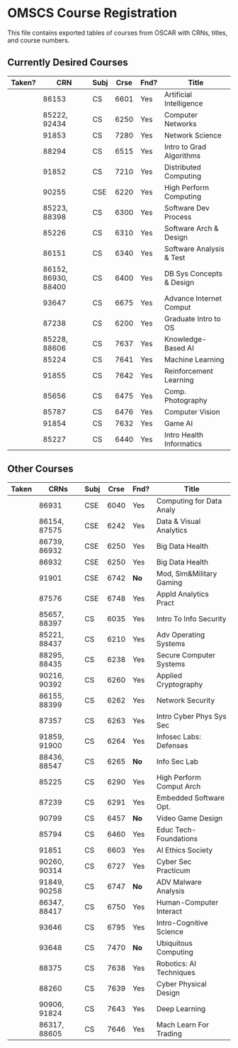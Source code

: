 # OMSCS Course Registration

This file contains exported tables of courses from OSCAR with CRNs, titles, and course numbers.

## Currently Desired Courses

| Taken? | CRN                 | Subj | Crse | Fnd? | Title                    |
| ------ | ------------------- | ---- | ---- | ---- | ------------------------ |
|        | 86153               | CS   | 6601 | Yes  | Artificial Intelligence  |
|        | 85222, 92434        | CS   | 6250 | Yes  | Computer Networks        |
|        | 91853               | CS   | 7280 | Yes  | Network Science          |
|        | 88294               | CS   | 6515 | Yes  | Intro to Grad Algorithms |
|        | 91852               | CS   | 7210 | Yes  | Distributed Computing    |
|        | 90255               | CSE  | 6220 | Yes  | High Perform Computing   |
|        | 85223, 88398        | CS   | 6300 | Yes  | Software Dev Process     |
|        | 85226               | CS   | 6310 | Yes  | Software Arch & Design   |
|        | 86151               | CS   | 6340 | Yes  | Software Analysis & Test |
|        | 86152, 86930, 88400 | CS   | 6400 | Yes  | DB Sys Concepts & Design |
|        | 93647               | CS   | 6675 | Yes  | Advance Internet Comput  |
|        | 87238               | CS   | 6200 | Yes  | Graduate Intro to OS     |
|        | 85228, 88606        | CS   | 7637 | Yes  | Knowledge-Based AI       |
|        | 85224               | CS   | 7641 | Yes  | Machine Learning         |
|        | 91855               | CS   | 7642 | Yes  | Reinforcement Learning   |
|        | 85656               | CS   | 6475 | Yes  | Comp. Photography        |
|        | 85787               | CS   | 6476 | Yes  | Computer Vision          |
|        | 91854               | CS   | 7632 | Yes  | Game AI                  |
|        | 85227               | CS   | 6440 | Yes  | Intro Health Informatics |

## Other Courses

| Taken | CRNs         | Subj | Crse | Fnd?   | Title                    |
| ----- | ------------ | ---- | ---- | ------ | ------------------------ |
|       | 86931        | CSE  | 6040 | Yes    | Computing for Data Analy |
|       | 86154, 87575 | CSE  | 6242 | Yes    | Data & Visual Analytics  |
|       | 86739, 86932 | CSE  | 6250 | Yes    | Big Data Health          |
|       | 86932        | CSE  | 6250 | Yes    | Big Data Health          |
|       | 91901        | CSE  | 6742 | **No** | Mod, Sim&Military Gaming |
|       | 87576        | CSE  | 6748 | Yes    | Appld Analytics Pract    |
|       | 85657, 88397 | CS   | 6035 | Yes    | Intro To Info Security   |
|       | 85221, 88437 | CS   | 6210 | Yes    | Adv Operating Systems    |
|       | 88295, 88435 | CS   | 6238 | Yes    | Secure Computer Systems  |
|       | 90216, 90392 | CS   | 6260 | Yes    | Applied Cryptography     |
|       | 86155, 88399 | CS   | 6262 | Yes    | Network Security         |
|       | 87357        | CS   | 6263 | Yes    | Intro Cyber Phys Sys Sec |
|       | 91859, 91900 | CS   | 6264 | Yes    | Infosec Labs: Defenses   |
|       | 88436, 88547 | CS   | 6265 | **No** | Info Sec Lab             |
|       | 85225        | CS   | 6290 | Yes    | High Perform Comput Arch |
|       | 87239        | CS   | 6291 | Yes    | Embedded Software Opt.   |
|       | 90799        | CS   | 6457 | **No** | Video Game Design        |
|       | 85794        | CS   | 6460 | Yes    | Educ Tech-Foundations    |
|       | 91851        | CS   | 6603 | Yes    | AI Ethics Society        |
|       | 90260, 90314 | CS   | 6727 | Yes    | Cyber Sec Practicum      |
|       | 91849, 90258 | CS   | 6747 | **No** | ADV Malware Analysis     |
|       | 86347, 88417 | CS   | 6750 | Yes    | Human-Computer Interact  |
|       | 93646        | CS   | 6795 | Yes    | Intro-Cognitive Science  |
|       | 93648        | CS   | 7470 | **No** | Ubiquitous Computing     |
|       | 88375        | CS   | 7638 | Yes    | Robotics: AI Techniques  |
|       | 88260        | CS   | 7639 | Yes    | Cyber Physical Design    |
|       | 90906, 91824 | CS   | 7643 | Yes    | Deep Learning            |
|       | 86317, 88605 | CS   | 7646 | Yes    | Mach Learn For Trading   |